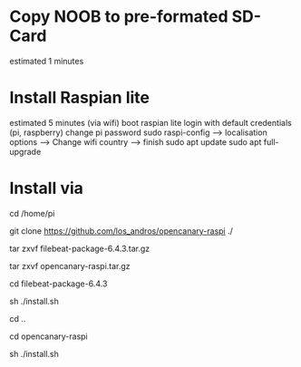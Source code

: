<h1>Copy NOOB to pre-formated SD-Card</h1>
estimated 1 minutes


<h1>Install Raspian lite</h1>
estimated 5 minutes (via wifi)
boot raspian lite
login with default credentials (pi, raspberry)
change pi password
sudo raspi-config
 --> localisation options
 --> Change wifi country
 --> finish
sudo apt update
sudo apt full-upgrade


<h1>Install via </h1>

cd /home/pi

git clone https://github.com/los_andros/opencanary-raspi ./

tar zxvf filebeat-package-6.4.3.tar.gz

tar zxvf opencanary-raspi.tar.gz 

cd filebeat-package-6.4.3

sh ./install.sh

cd ..

cd opencanary-raspi

sh ./install.sh
